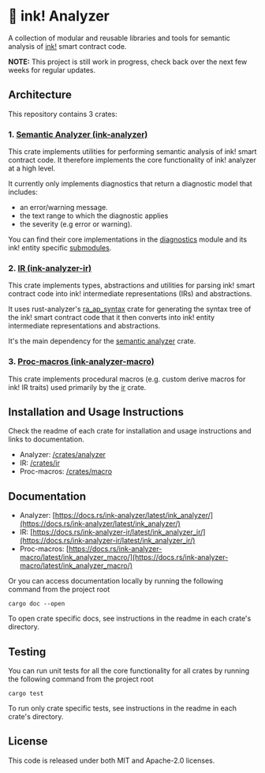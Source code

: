 # 🦑 ink! Analyzer

A collection of modular and reusable libraries and tools for semantic analysis of [ink!](https://use.ink/) smart contract code.

**NOTE:** This project is still work in progress, check back over the next few weeks for regular updates.

## Architecture

This repository contains 3 crates:

### 1. [Semantic Analyzer (ink-analyzer)](/crates/analyzer)
This crate implements utilities for performing semantic analysis of ink! smart contract code.
It therefore implements the core functionality of ink! analyzer at a high level.

It currently only implements diagnostics that return a diagnostic model that includes:
- an error/warning message.
- the text range to which the diagnostic applies
- the severity (e.g error or warning).

You can find their core implementations in the [diagnostics](/crates/analyzer/src/analysis/diagnostics.rs) module
and its ink! entity specific [submodules](/crates/analyzer/src/analysis/diagnostics).

### 2. [IR (ink-analyzer-ir)](/crates/ir)
This crate implements types, abstractions and utilities for parsing ink! smart contract code into ink! intermediate representations (IRs) and abstractions.

It uses rust-analyzer's [ra_ap_syntax](https://docs.rs/ra_ap_syntax/latest/ra_ap_syntax/) crate for generating the syntax tree
of the ink! smart contract code that it then converts into ink! entity intermediate representations and abstractions.

It's the main dependency for the [semantic analyzer](/crates/analyzer) crate.

### 3. [Proc-macros (ink-analyzer-macro)](/crates/macro)
This crate implements procedural macros (e.g. custom derive macros for ink! IR traits) used primarily by the [ir](/crates/ir) crate.

## Installation and Usage Instructions

Check the readme of each crate for installation and usage instructions and links to documentation.

- Analyzer: [/crates/analyzer](/crates/analyzer)
- IR: [/crates/ir](/crates/ir)
- Proc-macros: [/crates/macro](/crates/macro)

## Documentation

- Analyzer: [https://docs.rs/ink-analyzer/latest/ink_analyzer/](https://docs.rs/ink-analyzer/latest/ink_analyzer/)
- IR: [https://docs.rs/ink-analyzer-ir/latest/ink_analyzer_ir/](https://docs.rs/ink-analyzer-ir/latest/ink_analyzer_ir/)
- Proc-macros: [https://docs.rs/ink-analyzer-macro/latest/ink_analyzer_macro/](https://docs.rs/ink-analyzer-macro/latest/ink_analyzer_macro/)

Or you can access documentation locally by running the following command from the project root

```shell
cargo doc --open
```

To open crate specific docs, see instructions in the readme in each crate's directory.

## Testing

You can run unit tests for all the core functionality for all crates by running the following command from the project root

```shell
cargo test
```

To run only crate specific tests, see instructions in the readme in each crate's directory.

## License

This code is released under both MIT and Apache-2.0 licenses.
